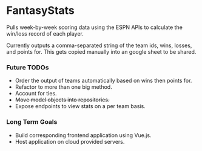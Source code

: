 # FantasyStats

Pulls week-by-week scoring data using the ESPN APIs to calculate the win/loss record of each player. 

Currently outputs a comma-separated string of the team ids, wins, losses, and points for. This gets copied manually into an google sheet to be shared.

### Future TODOs
<ul>
<li>Order the output of teams automatically based on wins then points for.</li>
<li>Refactor to more than one big method.</li>
<li>Account for ties.</li>
<li><strike>Move model objects into repositories.</strike></li>
<li>Expose endpoints to view stats on a per team basis.</li>
</ul>  

### Long Term Goals
<ul>
<li>Build corresponding frontend application using Vue.js.</li>
<li>Host application on cloud provided servers.</li>
</ul>